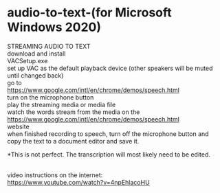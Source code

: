 # audio-to-text-(for Microsoft Windows 2020)
STREAMING AUDIO TO TEXT<br>
download and install<br>
VACSetup.exe<br>
set up VAC as the default playback device (other speakers will be muted until changed back)<br>
go to <br>
https://www.google.com/intl/en/chrome/demos/speech.html<br>
turn on the microphone button<br>
play the streaming media or media file<br>
watch the words stream from the media on the <br>
https://www.google.com/intl/en/chrome/demos/speech.html<br>
website<br>
when finished recording to speech, turn off the microphone button and copy the text to a document editor and save it.<br>

*This is not perfect. The transcription will most likely need to be edited.<br><br>



video instructions on the internet:<br>
https://www.youtube.com/watch?v=4npEhlacoHU
